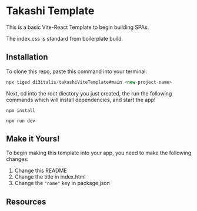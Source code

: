# Takashi Template

This is a basic Vite-React Template to begin building SPAs.

The index.css is standard from boilerplate build.

## Installation

To clone this repo, paste this command into your terminal:

```js
npx tiged di3italis/takashiViteTemplate#main <new-project-name>
```

Next, cd into the root diectory you just created, the run the following commands which will install dependencies, and start the app!

`npm install`

`npm run dev`

## Make it Yours!

To begin making this template into your app, you need to make the following changes:

1. Change this README
2. Change the title in index.html
3. Change the `"name"` key in package.json


## Resources

[React Docs]: https://react.dev/learn
